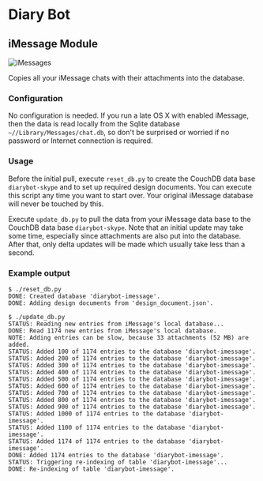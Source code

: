 # Diary Bot

## iMessage Module

![iMessages](http://upload.wikimedia.org/wikipedia/commons/2/23/Messages_%28application%29_logo.png)

Copies all your iMessage chats with their attachments into the database.

### Configuration

No configuration is needed. If you run a late OS X with enabled iMessage, then the data is read locally from the Sqlite database `~//Library/Messages/chat.db`, so don't be surprised or worried if no password or Internet connection is required.

### Usage

Before the initial pull, execute `reset_db.py` to create the CouchDB data base `diarybot-skype` and to set up required design documents. You can execute this script any time you want to start over. Your original iMessage database will never be touched by this.

Execute `update_db.py` to pull the data from your iMessage data base to the CouchDB data base `diarybot-skype`. Note that an initial update may take some time, especially since attachments are also put into the database. After that, only delta updates will be made which usually take less than a second.

### Example output

	$ ./reset_db.py 
	DONE: Created database 'diarybot-imessage'.
	DONE: Adding design documents from 'design_document.json'.

	$ ./update_db.py 
	STATUS: Reading new entries from iMessage's local database...
	DONE: Read 1174 new entries from iMessage's local database.
	NOTE: Adding entries can be slow, because 33 attachments (52 MB) are added.
	STATUS: Added 100 of 1174 entries to the database 'diarybot-imessage'.
	STATUS: Added 200 of 1174 entries to the database 'diarybot-imessage'.
	STATUS: Added 300 of 1174 entries to the database 'diarybot-imessage'.
	STATUS: Added 400 of 1174 entries to the database 'diarybot-imessage'.
	STATUS: Added 500 of 1174 entries to the database 'diarybot-imessage'.
	STATUS: Added 600 of 1174 entries to the database 'diarybot-imessage'.
	STATUS: Added 700 of 1174 entries to the database 'diarybot-imessage'.
	STATUS: Added 800 of 1174 entries to the database 'diarybot-imessage'.
	STATUS: Added 900 of 1174 entries to the database 'diarybot-imessage'.
	STATUS: Added 1000 of 1174 entries to the database 'diarybot-imessage'.
	STATUS: Added 1100 of 1174 entries to the database 'diarybot-imessage'.
	STATUS: Added 1174 of 1174 entries to the database 'diarybot-imessage'.
	DONE: Added 1174 entries to the database 'diarybot-imessage'.
	STATUS: Triggering re-indexing of table 'diarybot-imessage'...
	DONE: Re-indexing of table 'diarybot-imessage'.

